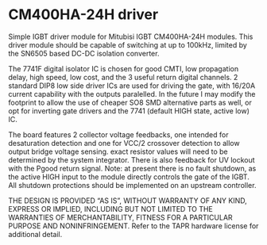 # CM400HA-24H driver
Simple IGBT driver module for Mitubisi IGBT CM400HA-24H modules. This driver module should be capable of switching at up to 100kHz, limited by the SN6505 based DC-DC isolation converter.

The 7741F digital isolator IC is chosen for good CMTI, low propagation delay, high speed, low cost, and the 3 useful return digital channels. 2 standard DIP8 low side driver ICs are used for driving the gate, with 16/20A current capability with the outputs paralelled. In the future I may modify the footprint to allow the use of cheaper SO8 SMD alternative parts as well, or opt for inverting gate drivers and the 7741 (default HIGH state, active low) IC. 

The board features 2 collector voltage feedbacks, one intended for desaturation detection and one for VCC/2 crossover detection to allow output bridge voltage sensing. exact resistor values will need to be determined by the system integrator. There is also feedback for UV lockout with the Pgood return signal. Note: at present there is no fault shutdown, as the active HIGH input to the module directly controls the gate of the IGBT. All shutdown protections should be implemented on an upstream controller.

THE DESIGN IS PROVIDED “AS IS”, WITHOUT WARRANTY OF ANY KIND, EXPRESS OR IMPLIED, INCLUDING BUT NOT LIMITED TO THE WARRANTIES OF MERCHANTABILITY, FITNESS FOR A PARTICULAR PURPOSE AND NONINFRINGEMENT. Refer to the TAPR hardware license for additional detail.
